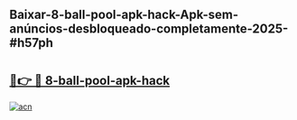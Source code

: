 ## Baixar-8-ball-pool-apk-hack-Apk-sem-anúncios-desbloqueado-completamente-2025-#h57ph

# <h2><a href="https://ainizakaria.my?title=8-ball-pool-apk-hack&ref=20M">🔗👉 🔴 8-ball-pool-apk-hack</a></h2>

[![acn](https://github.com/user-attachments/assets/0f9c940e-d8b0-45ae-aac7-cd30a18b3e1c)](https://ainizakaria.my?title=8-ball-pool-apk-hack&ref=20M)


